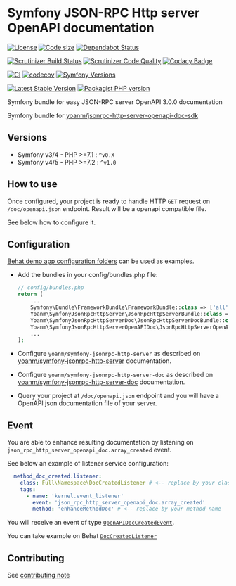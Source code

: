 # Symfony JSON-RPC Http server OpenAPI documentation
[![License](https://img.shields.io/github/license/yoanm/symfony-jsonrpc-http-server-openapi-doc.svg)](https://github.com/yoanm/symfony-jsonrpc-http-server-openapi-doc)
[![Code size](https://img.shields.io/github/languages/code-size/yoanm/symfony-jsonrpc-http-server-openapi-doc.svg)](https://github.com/yoanm/symfony-jsonrpc-http-server-openapi-doc)
[![Dependabot Status](https://api.dependabot.com/badges/status?host=github\&repo=yoanm/symfony-jsonrpc-http-server-openapi-doc)](https://dependabot.com)

[![Scrutinizer Build Status](https://img.shields.io/scrutinizer/build/g/yoanm/symfony-jsonrpc-http-server-openapi-doc.svg?label=Scrutinizer\&logo=scrutinizer)](https://scrutinizer-ci.com/g/yoanm/symfony-jsonrpc-http-server-openapi-doc/build-status/master)
[![Scrutinizer Code Quality](https://img.shields.io/scrutinizer/g/yoanm/symfony-jsonrpc-http-server-openapi-doc/master.svg?logo=scrutinizer)](https://scrutinizer-ci.com/g/yoanm/symfony-jsonrpc-http-server-openapi-doc/?branch=master)
[![Codacy Badge](https://app.codacy.com/project/badge/Grade/ef0f7b242e2445dfb3349cb7eb17785b)](https://app.codacy.com/gh/yoanm/symfony-jsonrpc-http-server-openapi-doc/dashboard?utm_source=gh&utm_medium=referral&utm_content=&utm_campaign=Badge_grade)

[![CI](https://github.com/yoanm/symfony-jsonrpc-http-server-openapi-doc/actions/workflows/CI.yml/badge.svg?branch=master)](https://github.com/yoanm/symfony-jsonrpc-http-server-openapi-doc/actions/workflows/CI.yml)
[![codecov](https://codecov.io/gh/yoanm/symfony-jsonrpc-http-server-openapi-doc/branch/master/graph/badge.svg?token=NHdwEBUFK5)](https://codecov.io/gh/yoanm/symfony-jsonrpc-http-server-openapi-doc)
[![Symfony Versions](https://img.shields.io/badge/Symfony-v4.4%20%2F%20v5.4%2F%20v6.x-8892BF.svg?logo=github)](https://symfony.com/)

[![Latest Stable Version](https://img.shields.io/packagist/v/yoanm/symfony-jsonrpc-http-server-openapi-doc.svg)](https://packagist.org/packages/yoanm/symfony-jsonrpc-http-server-openapi-doc)
[![Packagist PHP version](https://img.shields.io/packagist/php-v/yoanm/symfony-jsonrpc-http-server-openapi-doc.svg)](https://packagist.org/packages/yoanm/symfony-jsonrpc-http-server-openapi-doc)

Symfony bundle for easy JSON-RPC server OpenAPI 3.0.0 documentation

Symfony bundle for [yoanm/jsonrpc-http-server-openapi-doc-sdk](https://github.com/yoanm/php-jsonrpc-http-server-openapi-doc-sdk)

## Versions
- Symfony v3/4 - PHP >=7.1 : `^v0.X`
- Symfony v4/5 - PHP >=7.2 : `^v1.0`

## How to use

Once configured, your project is ready to handle HTTP `GET` request on `/doc/openapi.json` endpoint. Result will be a openapi compatible file.

See below how to configure it.

## Configuration

[Behat demo app configuration folders](./features/demo_app) can be used as examples.

 - Add the bundles in your config/bundles.php file:
   ```php
   // config/bundles.php
   return [
       ...
       Symfony\Bundle\FrameworkBundle\FrameworkBundle::class => ['all' => true],
       Yoanm\SymfonyJsonRpcHttpServer\JsonRpcHttpServerBundle::class => ['all' => true],
       Yoanm\SymfonyJsonRpcHttpServerDoc\JsonRpcHttpServerDocBundle::class => ['all' => true],
       Yoanm\SymfonyJsonRpcHttpServerOpenAPIDoc\JsonRpcHttpServerOpenAPIDocBundle::class => ['all' => true],
       ...
   ];
   ```
   
 - Configure `yoanm/symfony-jsonrpc-http-server` as described on [yoanm/symfony-jsonrpc-http-server](https://github.com/yoanm/symfony-jsonrpc-http-server) documentation.
 
 - Configure `yoanm/symfony-jsonrpc-http-server-doc` as described on [yoanm/symfony-jsonrpc-http-server-doc](https://github.com/yoanm/symfony-jsonrpc-http-server-doc) documentation.
 
 - Query your project at `/doc/openapi.json` endpoint and you will have a OpenAPI json documentation file of your server.

## Event

You are able to enhance resulting documentation by listening on `json_rpc_http_server_openapi_doc.array_created` event.

See below an example of listener service configuration:
```yaml
  method_doc_created.listener:
    class: Full\Namespace\DocCreatedListener # <-- replace by your class name
    tags:
      - name: 'kernel.event_listener'
        event: 'json_rpc_http_server_openapi_doc.array_created'
        method: 'enhanceMethodDoc' # <-- replace by your method name
``` 

You will receive an event of type [`OpenAPIDocCreatedEvent`](./src/Event/OpenAPIDocCreatedEvent.php).

You can take example on Behat [`DocCreatedListener`](./features/demo_app/src/Listener/DocCreatedListener.php)   

## Contributing
See [contributing note](./CONTRIBUTING.md)
